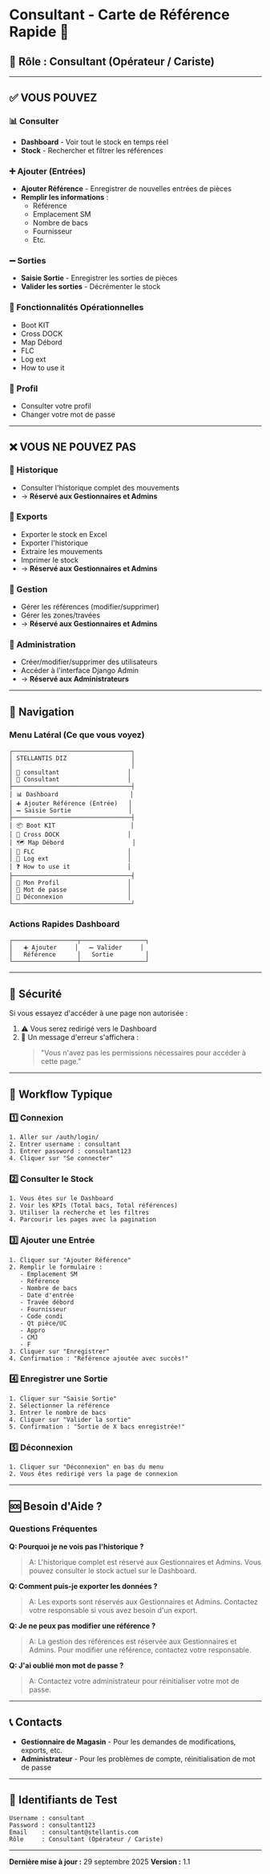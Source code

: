 # Consultant - Carte de Référence Rapide 🔵

## 👤 Rôle : Consultant (Opérateur / Cariste)

---

## ✅ VOUS POUVEZ

### 📊 Consulter
- **Dashboard** - Voir tout le stock en temps réel
- **Stock** - Rechercher et filtrer les références

### ➕ Ajouter (Entrées)
- **Ajouter Référence** - Enregistrer de nouvelles entrées de pièces
- **Remplir les informations** :
  - Référence
  - Emplacement SM
  - Nombre de bacs
  - Fournisseur
  - Etc.

### ➖ Sorties
- **Saisie Sortie** - Enregistrer les sorties de pièces
- **Valider les sorties** - Décrémenter le stock

### 🔧 Fonctionnalités Opérationnelles
- Boot KIT
- Cross DOCK
- Map Débord
- FLC
- Log ext
- How to use it

### 👤 Profil
- Consulter votre profil
- Changer votre mot de passe

---

## ❌ VOUS NE POUVEZ PAS

### 🚫 Historique
- Consulter l'historique complet des mouvements
- → **Réservé aux Gestionnaires et Admins**

### 🚫 Exports
- Exporter le stock en Excel
- Exporter l'historique
- Extraire les mouvements
- Imprimer le stock
- → **Réservé aux Gestionnaires et Admins**

### 🚫 Gestion
- Gérer les références (modifier/supprimer)
- Gérer les zones/travées
- → **Réservé aux Gestionnaires et Admins**

### 🚫 Administration
- Créer/modifier/supprimer des utilisateurs
- Accéder à l'interface Django Admin
- → **Réservé aux Administrateurs**

---

## 📱 Navigation

### Menu Latéral (Ce que vous voyez)
```
┌─────────────────────────────────┐
│ STELLANTIS DIZ                  │
│                                 │
│ 👤 consultant                   │
│ 🔵 Consultant                   │
├─────────────────────────────────┤
│ 📊 Dashboard                    │
│ ➕ Ajouter Référence (Entrée)   │
│ ➖ Saisie Sortie                │
├─────────────────────────────────┤
│ 📦 Boot KIT                     │
│ 🔄 Cross DOCK                   │
│ 🗺️ Map Débord                   │
│ 🚚 FLC                          │
│ 📄 Log ext                      │
│ ❓ How to use it                │
├─────────────────────────────────┤
│ 👤 Mon Profil                   │
│ 🔑 Mot de passe                 │
│ 🚪 Déconnexion                  │
└─────────────────────────────────┘
```

### Actions Rapides Dashboard
```
┌──────────────────┬──────────────────┐
│   ➕ Ajouter     │   ➖ Valider     │
│   Référence      │   Sortie         │
└──────────────────┴──────────────────┘
```

---

## 🔐 Sécurité

Si vous essayez d'accéder à une page non autorisée :
1. ⚠️ Vous serez redirigé vers le Dashboard
2. 📢 Un message d'erreur s'affichera :
   > "Vous n'avez pas les permissions nécessaires pour accéder à cette page."

---

## 📝 Workflow Typique

### 1️⃣ Connexion
```
1. Aller sur /auth/login/
2. Entrer username : consultant
3. Entrer password : consultant123
4. Cliquer sur "Se connecter"
```

### 2️⃣ Consulter le Stock
```
1. Vous êtes sur le Dashboard
2. Voir les KPIs (Total bacs, Total références)
3. Utiliser la recherche et les filtres
4. Parcourir les pages avec la pagination
```

### 3️⃣ Ajouter une Entrée
```
1. Cliquer sur "Ajouter Référence"
2. Remplir le formulaire :
   - Emplacement SM
   - Référence
   - Nombre de bacs
   - Date d'entrée
   - Travée débord
   - Fournisseur
   - Code condi
   - Qt pièce/UC
   - Appro
   - CMJ
   - F
3. Cliquer sur "Enregistrer"
4. Confirmation : "Référence ajoutée avec succès!"
```

### 4️⃣ Enregistrer une Sortie
```
1. Cliquer sur "Saisie Sortie"
2. Sélectionner la référence
3. Entrer le nombre de bacs
4. Cliquer sur "Valider la sortie"
5. Confirmation : "Sortie de X bacs enregistrée!"
```

### 5️⃣ Déconnexion
```
1. Cliquer sur "Déconnexion" en bas du menu
2. Vous êtes redirigé vers la page de connexion
```

---

## 🆘 Besoin d'Aide ?

### Questions Fréquentes

**Q: Pourquoi je ne vois pas l'historique ?**
> A: L'historique complet est réservé aux Gestionnaires et Admins. Vous pouvez consulter le stock actuel sur le Dashboard.

**Q: Comment puis-je exporter les données ?**
> A: Les exports sont réservés aux Gestionnaires et Admins. Contactez votre responsable si vous avez besoin d'un export.

**Q: Je ne peux pas modifier une référence ?**
> A: La gestion des références est réservée aux Gestionnaires et Admins. Pour modifier une référence, contactez votre responsable.

**Q: J'ai oublié mon mot de passe ?**
> A: Contactez votre administrateur pour réinitialiser votre mot de passe.

---

## 📞 Contacts

- **Gestionnaire de Magasin** - Pour les demandes de modifications, exports, etc.
- **Administrateur** - Pour les problèmes de compte, réinitialisation de mot de passe

---

## 🔑 Identifiants de Test

```
Username : consultant
Password : consultant123
Email    : consultant@stellantis.com
Rôle     : Consultant (Opérateur / Cariste)
```

---

**Dernière mise à jour :** 29 septembre 2025
**Version :** 1.1
